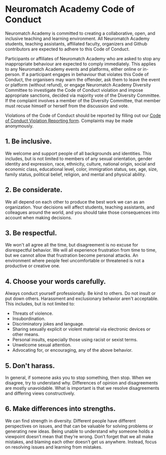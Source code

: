 
# Neuromatch Academy Code of Conduct

Neuromatch Academy is committed to creating a collaborative, open, and inclusive teaching and learning environment. All Neuromatch Academy students, teaching assistants, affiliated faculty, organizers and Github contributors are expected to adhere to this Code of Conduct.  

Participants or affiliates of Neuromatch Academy who are asked to stop any inappropriate behaviour are expected to comply immediately. This applies to any Neuromatch Academy events and platforms, either online or in-person. If a participant engages in behaviour that violates this Code of Conduct, the organisers may warn the offender, ask them to leave the event or platform (without refund), or engage Neuromatch Academy Diversity Committee to investigate the Code of Conduct violation and impose appropriate sanctions, decided via majority vote of the Diversity Committee. If the complaint involves a member of the Diversity Committee, that member must recuse himself or herself from the discussion and vote.

Violations of the Code of Conduct should be reported by filling out our [Code of Conduct Violation Reporting form](https://forms.office.com/Pages/ResponsePage.aspx?id=DQSIkWdsW0yxEjajBLZtrQAAAAAAAAAAAANAASlhytdUMUdaSkZXQzRCV1lFWEdaSFhUMDdSWkUwUC4u). Complaints may be made anonymously. 

## 1. Be inclusive.

We welcome and support people of all backgrounds and identities. This includes, but is not limited to members of any sexual orientation, gender identity and expression, race, ethnicity, culture, national origin, social and economic class, educational level, color, immigration status, sex, age, size, family status, political belief, religion, and mental and physical ability.

## 2. Be considerate.

We all depend on each other to produce the best work we can as an organization. Your decisions will affect students, teaching assistants, and colleagues around the world, and you should take those consequences into account when making decisions.

## 3. Be respectful.

We won't all agree all the time, but disagreement is no excuse for disrespectful behavior. We will all experience frustration from time to time, but we cannot allow that frustration become personal attacks. An environment where people feel uncomfortable or threatened is not a productive or creative one.

## 4. Choose your words carefully.

Always conduct yourself professionally. Be kind to others. Do not insult or put down others. Harassment and exclusionary behavior aren't acceptable. This includes, but is not limited to:



*   Threats of violence.
*   Insubordination.
*   Discriminatory jokes and language.
*   Sharing sexually explicit or violent material via electronic devices or other means.
*   Personal insults, especially those using racist or sexist terms.
*   Unwelcome sexual attention.
*   Advocating for, or encouraging, any of the above behavior.

## 5. Don't harass.

In general, if someone asks you to stop something, then stop. When we disagree, try to understand why. Differences of opinion and disagreements are mostly unavoidable. What is important is that we resolve disagreements and differing views constructively.

## 6. Make differences into strengths.

We can find strength in diversity. Different people have different perspectives on issues, and that can be valuable for solving problems or generating new ideas. Being unable to understand why someone holds a viewpoint doesn’t mean that they’re wrong. Don’t forget that we all make mistakes, and blaming each other doesn’t get us anywhere. Instead, focus on resolving issues and learning from mistakes.

